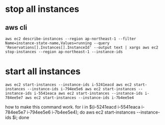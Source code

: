 # stop all instances

## aws cli

`aws ec2 describe-instances --region ap-northeast-1 --filter Name=instance-state-name,Values=running --query 'Reservations[].Instances[].InstanceId' --output text | xargs aws ec2 stop-instances --region ap-northeast-1 --instance-ids
`

# start all instances

`
aws ec2 start-instances --instance-ids i-5241eacd
aws ec2 start-instances --instance-ids i-794ee5e6
aws ec2 start-instances --instance-ids i-5541eaca
aws ec2 start-instances --instance-ids i-784ee5e7
aws ec2 start-instances --instance-ids i-7b4ee5e4
`

how to make this command work.
for i in $(i-5241eacd i-5541eaca i-784ee5e7 i-794ee5e6 i-7b4ee5e4); do aws ec2 start-instances --instance-ids $i; done
